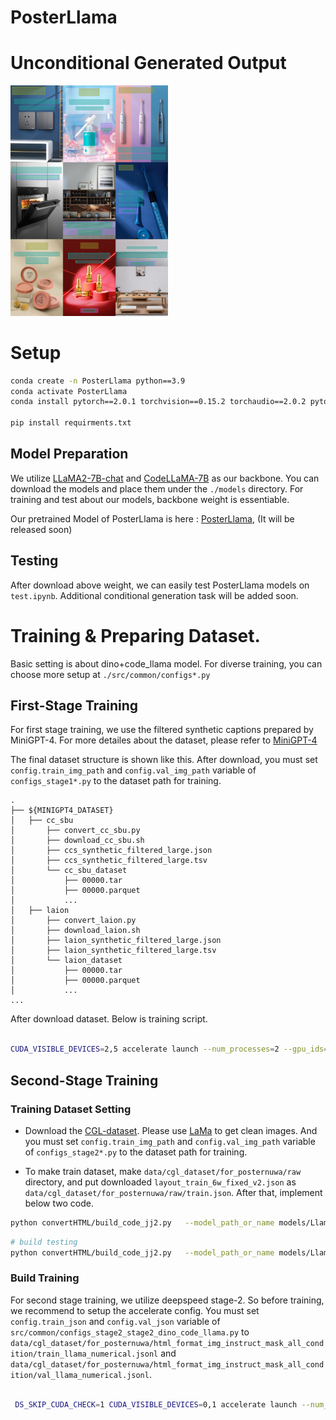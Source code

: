 # PosterLlama

# Unconditional Generated Output
<img src = "asset/generated_samples.png" width="50%" height="50%">


# Setup
```bash
conda create -n PosterLlama python==3.9
conda activate PosterLlama
conda install pytorch==2.0.1 torchvision==0.15.2 torchaudio==2.0.2 pytorch-cuda=11.7 -c pytorch -c nvidia

pip install requirments.txt
```

## Model Preparation
We utilize [LLaMA2-7B-chat](https://huggingface.co/meta-llama/Llama-2-7b-chat-hf) and [CodeLLaMA-7B](https://huggingface.co/codellama/CodeLlama-7b-hf) as our backbone.
You can download the models and place them under the ``./models`` directory.
For training and test about our models, backbone weight is essentiable.


Our pretrained Model of PosterLlama is here : [PosterLlama](http), (It will be released soon)


## Testing
After download above weight, we can easily test PosterLlama models on ``test.ipynb``. Additional conditional generation task will be added soon.


# Training & Preparing Dataset.
Basic setting is about dino+code_llama model.
For diverse training, you can choose more setup at ``./src/common/configs*.py``

## First-Stage Training
For first stage training, we use the filtered synthetic captions prepared by MiniGPT-4. For more detailes about the dataset, please refer to [MiniGPT-4](https://github.com/Vision-CAIR/MiniGPT-4/blob/main/dataset/README_1_STAGE.md)

The final dataset structure is shown like this.
After download, you must set ``config.train_img_path`` and ``config.val_img_path`` variable of ``configs_stage1*.py`` to the dataset path for training. 

```
.
├── ${MINIGPT4_DATASET}
│   ├── cc_sbu
│       ├── convert_cc_sbu.py
│       ├── download_cc_sbu.sh
│       ├── ccs_synthetic_filtered_large.json
│       ├── ccs_synthetic_filtered_large.tsv
│       └── cc_sbu_dataset
│           ├── 00000.tar
│           ├── 00000.parquet
│           ...
│   ├── laion
│       ├── convert_laion.py
│       ├── download_laion.sh
│       ├── laion_synthetic_filtered_large.json
│       ├── laion_synthetic_filtered_large.tsv
│       └── laion_dataset
│           ├── 00000.tar
│           ├── 00000.parquet
│           ...
...   
```
After download dataset. Below is training script.

```bash

CUDA_VISIBLE_DEVICES=2,5 accelerate launch --num_processes=2 --gpu_ids="all" main.py --config src/common/configs_stage1_dino_codellama.py --workdir train_stage1_dino_code_llama

```

## Second-Stage Training

### Training Dataset Setting
- Download the [CGL-dataset](https://tianchi.aliyun.com/dataset/142692). Please use [LaMa](https://github.com/advimman/lama#inference-) to get clean images. 
And you must set ``config.train_img_path`` and ``config.val_img_path`` variable of ``configs_stage2*.py`` to the dataset path for training. 

- To make train dataset, make ``data/cgl_dataset/for_posternuwa/raw`` directory, and put downloaded ``layout_train_6w_fixed_v2.json`` as ``data/cgl_dataset/for_posternuwa/raw/train.json``. After that, implement below two code.
```bash
python convertHTML/build_code_jj2.py   --model_path_or_name models/Llama-2-7b-chat-hf  --dataset_name cgl --dataset_path data/cgl_dataset/for_posternuwa  --save_path data/cgl_dataset/for_posternuwa/html_format_img_instruct_mask_all_condition  --bbox_quantization code  --consistency_num 15  --add_task_instruction;
```
```bash
# build testing
python convertHTML/build_code_jj2.py   --model_path_or_name models/Llama-2-7b-chat-hf  --dataset_name cgl --dataset_path data/cgl_dataset/for_posternuwa  --save_path data/cgl_dataset/for_posternuwa/html_format_img_instruct_mask_all_condition  --bbox_quantization code  --consistency_num 15  --add_task_instruction --build_testing_set;
```


### Build Training
For second stage training, we utilize deepspeed stage-2. So before training, we recommend to setup the accelerate config.
You must set ``config.train_json`` and ``config.val_json`` variable of ``src/common/configs_stage2_stage2_dino_code_llama.py`` to ``data/cgl_dataset/for_posternuwa/html_format_img_instruct_mask_all_condition/train_llama_numerical.jsonl`` and ``data/cgl_dataset/for_posternuwa/html_format_img_instruct_mask_all_condition/val_llama_numerical.jsonl``. 
```bash

 DS_SKIP_CUDA_CHECK=1 CUDA_VISIBLE_DEVICES=0,1 accelerate launch --num_processes=2 --gpu_ids='all'  main.py  --config src/common/configs_stage2_dino_code_llama.py --workdir train_stage2_with_augment_dino_codellama

```